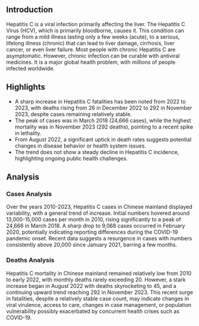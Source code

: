 ## Introduction

Hepatitis C is a viral infection primarily affecting the liver. The Hepatitis C Virus (HCV), which is primarily bloodborne, causes it. This condition can range from a mild illness lasting only a few weeks (acute), to a serious, lifelong illness (chronic) that can lead to liver damage, cirrhosis, liver cancer, or even liver failure. Most people with chronic Hepatitis C are asymptomatic. However, chronic infection can be curable with antiviral medicines. It is a major global health problem, with millions of people infected worldwide.
## Highlights

- A sharp increase in Hepatitis C fatalities has been noted from 2022 to 2023, with deaths rising from 26 in December 2022 to 292 in November 2023, despite cases remaining relatively stable. <br/>
- The peak of cases was in March 2018 (24,666 cases), while the highest mortality was in November 2023 (292 deaths), pointing to a recent spike in lethality. <br/>
- From August 2022, a significant uptick in death rates suggests potential changes in disease behavior or health system issues. <br/>
- The trend does not show a steady decline in Hepatitis C incidence, highlighting ongoing public health challenges. <br/>
## Analysis

### Cases Analysis
Over the years 2010-2023, Hepatitis C cases in Chinese mainland displayed variability, with a general trend of increase. Initial numbers hovered around 13,000-15,000 cases per month in 2010, rising significantly to a peak of 24,666 in March 2018. A sharp drop to 9,068 cases occurred in February 2020, potentially indicating reporting differences during the COVID-19 pandemic onset. Recent data suggests a resurgence in cases with numbers consistently above 20,000 since January 2021, barring a few months.

### Deaths Analysis
Hepatitis C mortality in Chinese mainland remained relatively low from 2010 to early 2022, with monthly deaths rarely exceeding 20. However, a stark increase began in August 2022 with deaths skyrocketing to 45, and a continuing upward trend reaching 292 in November 2023. This recent surge in fatalities, despite a relatively stable case count, may indicate changes in viral virulence, access to care, changes in case management, or population vulnerability possibly exacerbated by concurrent health crises such as COVID-19.
